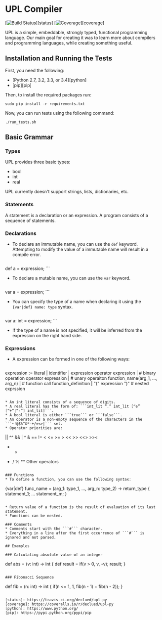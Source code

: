 # UPL Compiler

[![Build Status](http://img.shields.io/travis/declued/upl-py/master.svg)][status]
[![Coverage](http://img.shields.io/coveralls/declued/upl-py/master.svg)][coverage]

UPL is a simple, embeddable, strongly typed, functional programming language. Our main goal for creating it was to learn more about compilers and programming languages, while creating something useful.

## Installation and Running the Tests

First, you need the following:
* [Python 2.7, 3.2, 3.3, or 3.4][python]
* [pip][pip]

Then, to install the required packages run:

```
sudo pip install -r requirements.txt
```

Now, you can run tests using the following command:

```
./run_tests.sh
```

## Basic Grammar

### Types
UPL provides three basic types:
* bool
* int
* real

UPL currently doesn't support strings, lists, dictionaries, etc. 

### Statements
A statement is a declaration or an expression. A program consists of a sequence of statements.


### Declarations
* To declare an immutable name, you can use the ```def``` keyword. Attempting to modify the value
  of a immutable name will result in a compile error.

    ```
def a = expression;
    ```

* To declare a mutable name, you can use the ```var``` keyword.

    ```
var a = expression;
    ```

* You can specify the type of a name when declaring it using the ```{var|def} name: type``` syntax.

    ```
var a: int = expression;
    ```
    
* If the type of a name is not specified, it will be inferred from the expression on the right hand side.

### Expressions
* A expression can be formed in one of the following ways:

  ```
expression := literal | 
                  identifier |
                  expression operator expression |      # binary operation
                  operator expression |                 # unary operaiton
                  function_name(arg_1, ..., arg_n) |    # function call
                  function_definition |
                  "(" expression ")"                    # nested exprssion
  ```

* An int literal consists of a sequence of digits.
* A real literal has the form of: ```int_lit “.” int_lit [“e” [“+”|“-”] int_lit]```.
* A bool literal is either ```true``` or ```false```.
* An operator is a non-empty sequence of the characters in the ```~!@$%^&*-+/=<>|``` set.
* Operator priorities are:

  ```
||  ^^  &&
|   ^   &
==  !=
<   <=  >=  >
<<  >>  <<> >><
+   -
*   /   %
**
Other operators
  ```

### Functions
* To define a function, you can use the following syntax:

  ```
{var|def} func_name = (arg_1: type_1, ..., arg_n: type_2) -> return_type 
{
       statement_1;
       ...
       statement_m;
}
  ```

* Return value of a function is the result of evaluation of its last statement.
* Functions can be nested.

### Comments 
* Comments start with the ```#``` character.
* Everything in a line after the first occurrence of ```#``` is ignored and not parsed.

## Examples

### Calculating absolute value of an integer
```
def abs = (v: int) -> int {
    def result = if(v > 0, v, -v);
    result;
}
```

### Fibonacci Sequence
```
def fib = (n: int) -> int {
    if(n <= 1, 1, fib(n - 1) + fib(n - 2));
}
```

[status]: https://travis-ci.org/declued/upl-py
[coverage]: https://coveralls.io/r/declued/upl-py
[python]: https://www.python.org/
[pip]: https://pypi.python.org/pypi/pip
